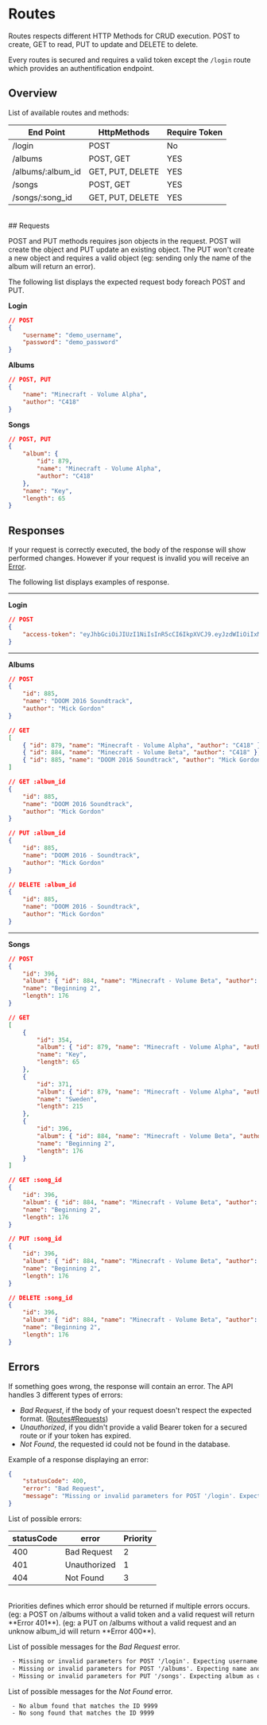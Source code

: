 # Routes

Routes respects different HTTP Methods for CRUD execution. POST to create, GET to read, PUT to update and DELETE to delete.

Every routes is secured and requires a valid token except the `/login` route which provides an authentification endpoint.

## Overview

List of available routes and methods:

| End Point         | HttpMethods      | Require Token |
| ----------------- | ---------------- | ------------- |
| /login            | POST             | No            |
| /albums           | POST, GET        | YES           |
| /albums/:album_id | GET, PUT, DELETE | YES           |
| /songs            | POST, GET        | YES           |
| /songs/:song_id   | GET, PUT, DELETE | YES           |

<br>
## Requests

POST and PUT methods requires json objects in the request. POST will create the object and PUT update an existing object. The PUT won't create a new object and requires a valid object (eg: sending only the name of the album will return an error).

The following list displays the expected request body foreach POST and PUT.

**Login**

```json
// POST
{
    "username": "demo_username",
    "password": "demo_password"
}
```

**Albums**

```json
// POST, PUT
{
    "name": "Minecraft - Volume Alpha",
    "author": "C418"
}
```

**Songs**

```json
// POST, PUT
{
    "album": {
        "id": 879,
        "name": "Minecraft - Volume Alpha",
        "author": "C418"
    },
    "name": "Key",
    "length": 65
}
```

## Responses

If your request is correctly executed, the body of the response will show performed changes. However if your request is invalid you will receive an [Error](#errors).

The following list displays examples of response.

---

**Login**

```json
// POST
{
    "access-token": "eyJhbGciOiJIUzI1NiIsInR5cCI6IkpXVCJ9.eyJzdWIiOiIxMjM0NTY3ODkwIiwibmFtZSI6IkpvaG4gRG9lIiwiaWF0IjoxNTE2MjM5MDIyfQ.SflKxwRJSMeKKF2QT4fwpMeJf36POk6yJV_adQssw5c"
}
```

---

**Albums**

```json
// POST
{
    "id": 885,
    "name": "DOOM 2016 Soundtrack",
    "author": "Mick Gordon"
}
```

```json
// GET
[
    { "id": 879, "name": "Minecraft - Volume Alpha", "author": "C418" },
    { "id": 884, "name": "Minecraft - Volume Beta", "author": "C418" },
    { "id": 885, "name": "DOOM 2016 Soundtrack", "author": "Mick Gordon" }
]
```

```json
// GET :album_id
{
    "id": 885,
    "name": "DOOM 2016 Soundtrack",
    "author": "Mick Gordon"
}
```

```json
// PUT :album_id
{
    "id": 885,
    "name": "DOOM 2016 - Soundtrack",
    "author": "Mick Gordon"
}
```

```json
// DELETE :album_id
{
    "id": 885,
    "name": "DOOM 2016 - Soundtrack",
    "author": "Mick Gordon"
}
```

---

**Songs**

```json
// POST
{
    "id": 396,
    "album": { "id": 884, "name": "Minecraft - Volume Beta", "author": "C418" },
    "name": "Beginning 2",
    "length": 176
}
```

```json
// GET
[
    {
        "id": 354,
        "album": { "id": 879, "name": "Minecraft - Volume Alpha", "author": "C418" },
        "name": "Key",
        "length": 65
    },
    {
        "id": 371,
        "album": { "id": 879, "name": "Minecraft - Volume Alpha", "author": "C418" },
        "name": "Sweden",
        "length": 215
    },
    {
        "id": 396,
        "album": { "id": 884, "name": "Minecraft - Volume Beta", "author": "C418" },
        "name": "Beginning 2",
        "length": 176
    }
]
```

```json
// GET :song_id
{
    "id": 396,
    "album": { "id": 884, "name": "Minecraft - Volume Beta", "author": "C418" },
    "name": "Beginning 2",
    "length": 176
}
```

```json
// PUT :song_id
{
    "id": 396,
    "album": { "id": 884, "name": "Minecraft - Volume Beta", "author": "C418" },
    "name": "Beginning 2",
    "length": 176
}
```

```json
// DELETE :song_id
{
    "id": 396,
    "album": { "id": 884, "name": "Minecraft - Volume Beta", "author": "C418" },
    "name": "Beginning 2",
    "length": 176
}
```

## Errors

If something goes wrong, the response will contain an error. The API handles 3 different types of errors:

-   _Bad Request_, if the body of your request doesn't respect the expected format. ([Routes#Requests](#requests))
-   _Unauthorized_, if you didn't provide a valid Bearer token for a secured route or if your token has expired.
-   _Not Found_, the requested id could not be found in the database.

Example of a response displaying an error:

```json
{
    "statusCode": 400,
    "error": "Bad Request",
    "message": "Missing or invalid parameters for POST '/login'. Expecting username as string and password as string."
}
```

List of possible errors:

| statusCode | error        | Priority |
| ---------- | ------------ | -------- |
| 400        | Bad Request  | 2        |
| 401        | Unauthorized | 1        |
| 404        | Not Found    | 3        |

<br>
Priorities defines which error should be returned if multiple errors occurs.  
(eg: a POST on /albums without a valid token and a valid request will return **Error 401**).  
(eg: a PUT on /albums without a valid request and an unknow album_id will return **Error 400**).

List of possible messages for the _Bad Request_ error.

```txt
 - Missing or invalid parameters for POST '/login'. Expecting username as string and password as string.
 - Missing or invalid parameters for POST '/albums'. Expecting name and author as string.
 - Missing or invalid parameters for PUT '/songs'. Expecting album as object, name as string and length as number.
```

List of possible messages for the _Not Found_ error.

```txt
 - No album found that matches the ID 9999
 - No song found that matches the ID 9999
```
